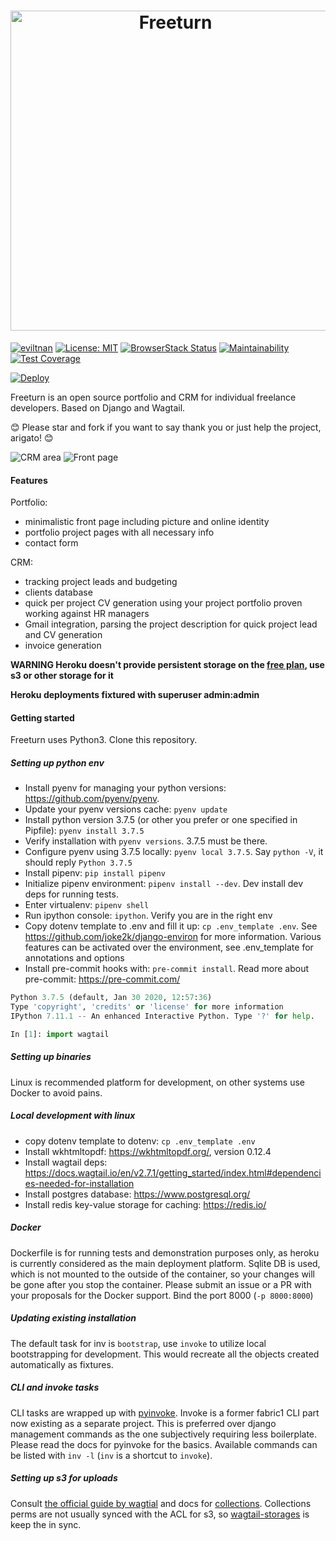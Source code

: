 

<h1 align="center">
    <img width="512" valign="middle" src="https://cheparev-portfolio.s3.amazonaws.com/images/freeturn.original.png" alt="Freeturn">
</h1>

[![eviltnan](https://circleci.com/gh/eviltnan/freeturn.svg?style=shield)](https://app.circleci.com/pipelines/github/eviltnan/freeturn)
[![License: MIT](https://img.shields.io/badge/License-MIT-yellow.svg)](https://opensource.org/licenses/MIT)
[![BrowserStack Status](https://automate.browserstack.com/badge.svg?badge_key=OW9FSlpEWUdYb2htbFJYTjRPbEtUVmlNRUhZM2RCNVUwejZ5MzAxUTJLMD0tLUcySUFHVGJVMDdVNzZxZ3VGSTdhSEE9PQ==--2fb0726c5380e49390677a7fdb8e19a5903d2828)](https://automate.browserstack.com/public-build/OW9FSlpEWUdYb2htbFJYTjRPbEtUVmlNRUhZM2RCNVUwejZ5MzAxUTJLMD0tLUcySUFHVGJVMDdVNzZxZ3VGSTdhSEE9PQ==--2fb0726c5380e49390677a7fdb8e19a5903d2828)
[![Maintainability](https://api.codeclimate.com/v1/badges/4aa9a9a8ce0e799208d4/maintainability)](https://codeclimate.com/github/eviltnan/freeturn/maintainability)
[![Test Coverage](https://api.codeclimate.com/v1/badges/4aa9a9a8ce0e799208d4/test_coverage)](https://codeclimate.com/github/eviltnan/freeturn/test_coverage)

[![Deploy](https://www.herokucdn.com/deploy/button.svg)](https://heroku.com/deploy?template=https://github.com/eviltnan/freeturn/tree/develop)

Freeturn is an open source portfolio and CRM for individual freelance developers.
Based on Django and Wagtail.

😊 Please star and fork if you want to say thank you or just help the project, arigato! 😊

![CRM area](https://cheparev-portfolio.s3.amazonaws.com/images/Office_-_Projects_070.original.png)
![Front page](https://cheparev-portfolio.s3.amazonaws.com/images/Selection_069.original.png)

#### Features

Portfolio:

* minimalistic front page including picture and online identity
* portfolio project pages with all necessary info
* contact form

CRM:

* tracking project leads and budgeting
* clients database
* quick per project CV generation using your project portfolio proven working against HR managers
* Gmail integration, parsing the project description for quick project lead and CV generation
* invoice generation

**WARNING Heroku doesn't provide persistent storage on the [free plan](https://help.heroku.com/K1PPS2WM/why-are-my-file-uploads-missing-deleted),
use s3 or other storage for it**

**Heroku deployments fixtured with superuser admin:admin**
#### Getting started

Freeturn uses Python3. Clone this repository.

##### Setting up python env

* Install pyenv for managing your python versions: https://github.com/pyenv/pyenv.
* Update your pyenv versions cache: `pyenv update`
* Install python version 3.7.5 (or other you prefer or one specified in Pipfile): `pyenv install 3.7.5`
* Verify installation with `pyenv versions`. 3.7.5 must be there.
* Configure pyenv using 3.7.5 locally: `pyenv local 3.7.5`. Say `python -V`, it should reply `Python 3.7.5`
* Install pipenv: `pip install pipenv`
* Initialize pipenv environment: `pipenv install --dev`. Dev install dev deps for running tests.
* Enter virtualenv: `pipenv shell`
* Run ipython console: `ipython`. Verify you are in the right env
* Copy dotenv template to .env and fill it up: `cp .env_template .env`. See https://github.com/joke2k/django-environ for more information.
Various features can be activated over the environment, see .env_template for annotations and options
* Install pre-commit hooks with: `pre-commit install`. Read more about pre-commit: https://pre-commit.com/

```python
Python 3.7.5 (default, Jan 30 2020, 12:57:36)
Type 'copyright', 'credits' or 'license' for more information
IPython 7.11.1 -- An enhanced Interactive Python. Type '?' for help.

In [1]: import wagtail
```

##### Setting up binaries

Linux is recommended platform for development, on other systems use Docker to avoid pains.

##### Local development with linux

* copy dotenv template to dotenv: `cp .env_template .env`
* Install wkhtmltopdf: https://wkhtmltopdf.org/, version 0.12.4
* Install wagtail deps: https://docs.wagtail.io/en/v2.7.1/getting_started/index.html#dependencies-needed-for-installation
* Install postgres database: https://www.postgresql.org/
* Install redis key-value storage for caching: https://redis.io/

##### Docker

Dockerfile is for running tests and demonstration purposes only, as heroku is currently considered as the main deployment platform.
Sqlite DB is used, which is not mounted to the outside of the container, so your changes will be gone after you stop the container.
Please submit an issue or a PR with your proposals for the Docker support.
Bind the port 8000 (`-p 8000:8000`)

##### Updating existing installation

The default task for inv is `bootstrap`, use `invoke` to utilize local bootstrapping for development. This would recreate
all the objects created automatically as fixtures.


##### CLI and invoke tasks

CLI tasks are wrapped up with [pyinvoke](https://github.com/pyinvoke/invoke). Invoke is a former fabric1 CLI part now existing as
a separate project. This is preferred over django management commands as the one subjectively requiring less boilerplate.
Please read the docs for pyinvoke for the basics. Available commands can be listed with `inv -l` (`inv` is a shortcut to `invoke`).


##### Setting up s3 for uploads

Consult [the official guide by wagtial](https://wagtail.io/blog/amazon-s3-for-media-files/) and docs for [collections](https://docs.wagtail.io/en/v2.8.1/editor_manual/documents_images_snippets/collections.html).
Collections perms are not usually synced with the ACL for s3, so [wagtail-storages](https://github.com/torchbox/wagtail-storages) is keep the in sync.

